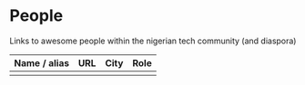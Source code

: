 # People

Links to awesome people within the nigerian tech community (and diaspora)

| Name / alias | URL |City| Role|
|---|---|---|---|
|||||

